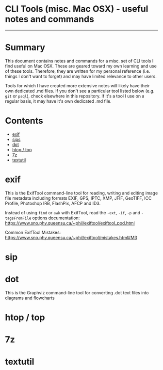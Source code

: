 # CLI Tools (misc. Mac OSX) - useful notes and commands
----------------------
# Summary
This document contains notes and commands for a misc. set of CLI tools I find useful on Mac OSX. These are geared toward my own learning and use of these tools. Therefore, they are written for my personal reference (i.e. things I don't want to forget) and may have limited relevance to other users.

Tools for which I have created more extensive notes will likely have their own dedicated .md files. If you don't see a particular tool listed below (e.g. `git` or `psql`), check elsewhere in this repository. If it's a tool I use on a regular basis, it may have it's own dedicated .md file.

# Contents

- [exif](#exif)
- [sips](#sips)
- [dot](#dot)
- [htop / top](#htop)
- [7z](#7z)
- [textutil](#textutil)

# exif
This is the ExifTool command-line tool for reading, writing and editing image file metadata including formats EXIF, GPS, IPTC, XMP, JFIF, GeoTIFF, ICC Profile, Photoshop IRB, FlashPix, AFCP and ID3.

Instead of using `find` or `awk` with ExifTool, read the `-ext`, `-if`, `-p` and `-tagsFromFile` options documentation: https://www.sno.phy.queensu.ca/~phil/exiftool/exiftool_pod.html

Common ExifTool Mistakes: https://www.sno.phy.queensu.ca/~phil/exiftool/mistakes.html#M3

# sip

# dot
This is the Graphviz command-line tool for converting .dot text files into diagrams and flowcharts

# htop / top

# 7z

# textutil <a href="textutil"></a>
